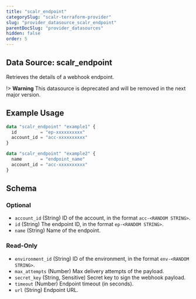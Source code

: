 ```yaml
---
title: "scalr_endpoint"
categorySlug: "scalr-terraform-provider"
slug: "provider_datasource_scalr_endpoint"
parentDocSlug: "provider_datasources"
hidden: false
order: 5
---
```

## Data Source: scalr_endpoint

Retrieves the details of a webhook endpoint.

!> **Warning** This datasource is deprecated and will be removed in the next major version.

## Example Usage

```terraform
data "scalr_endpoint" "example1" {
  id         = "ep-xxxxxxxxxx"
  account_id = "acc-xxxxxxxxxx"
}

data "scalr_endpoint" "example2" {
  name       = "endpoint_name"
  account_id = "acc-xxxxxxxxxx"
}
```

<!-- schema generated by tfplugindocs -->
## Schema

### Optional

- `account_id` (String) ID of the account, in the format `acc-<RANDOM STRING>`.
- `id` (String) The endpoint ID, in the format `ep-<RANDOM STRING>`.
- `name` (String) Name of the endpoint.

### Read-Only

- `environment_id` (String) ID of the environment, in the format `env-<RANDOM STRING>`.
- `max_attempts` (Number) Max delivery attempts of the payload.
- `secret_key` (String, Sensitive) Secret key to sign the webhook payload.
- `timeout` (Number) Endpoint timeout (in seconds).
- `url` (String) Endpoint URL.
